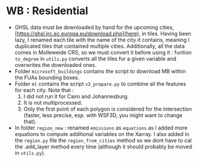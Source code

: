 # WB : Residential 

 - GHSL data must be downloaded by hand for the upcoming cities, [https://ghsl.jrc.ec.europa.eu/download.php](here), in tiles. Having been lazy, I renamed each tile with the name of the city it contains, meaning I duplicated tiles that contained multiple cities. Additionally, all the data comes in Molleweide CRS, so we must convert it before using it : funtion `to_degree` in `utils.py` converts all the tiles for a given variable and overwrites the downloaded ones. 
 - Folder `microsoft_buildings` contains the script to download MB within the FUAs bounding boxes.
 - Folder `ml` contains the script `v3_prepare.py` to combine all the features for each city. Note that : 
   1. I did not run it for Cairo and Johannesburg.
   2. It is not multiprocessed. 
   3. Only the first point of each polygon is considered for the intersection (faster, less precise, esp. with WSF3D, you might want to change that).
 - In folder `region_new` : renamed `emissions` as `equations` as I added more equations to compute additional variables on the Xarray. I also added in the `region.py` file the `region_from_cities` method so we dont have to cal the .add_layer method every time (although it should probably be moved in `utils.py`).
   
